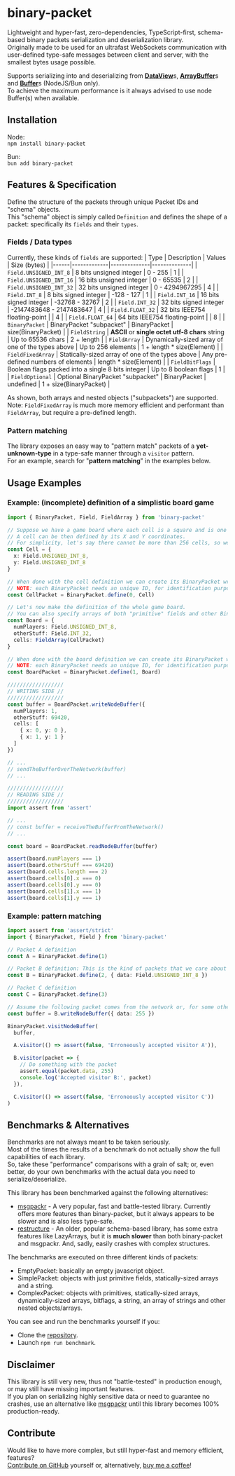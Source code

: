 # binary-packet

Lightweight and hyper-fast, zero-dependencies, TypeScript-first, schema-based binary packets serialization and deserialization library. \
Originally made to be used for an ultrafast WebSockets communication with user-defined type-safe messages between client and server, with the smallest bytes usage possible.

Supports serializing into and deserializing from [**DataView**](https://developer.mozilla.org/en-US/docs/Web/JavaScript/Reference/Global_Objects/DataView)s, [**ArrayBuffer**](https://developer.mozilla.org/en-US/docs/Web/JavaScript/Reference/Global_Objects/ArrayBuffer)s and [**Buffer**](https://nodejs.org/api/buffer.html#buffer)s (NodeJS/Bun only). \
To achieve the maximum performance is it always advised to use node Buffer(s) when available.

## Installation

Node: \
`npm install binary-packet`

Bun: \
`bun add binary-packet`

## Features & Specification

Define the structure of the packets through unique Packet IDs and "schema" objects. \
This "schema" object is simply called `Definition` and defines the shape of a packet: specifically its `fields` and their `types`.

### Fields / Data types

Currently, these kinds of `fields` are supported:
| Type | Description | Values | Size (bytes) |
|------|-------------|--------------|--------------|
| `Field.UNSIGNED_INT_8` | 8 bits unsigned integer | 0 - 255 | 1 |
| `Field.UNSIGNED_INT_16` | 16 bits unsigned integer | 0 - 65535 | 2 |
| `Field.UNSIGNED_INT_32` | 32 bits unsigned integer | 0 - 4294967295 | 4 |
| `Field.INT_8` | 8 bits signed integer | -128 - 127 | 1 |
| `Field.INT_16` | 16 bits signed integer | -32768 - 32767 | 2 |
| `Field.INT_32` | 32 bits signed integer | -2147483648 - 2147483647 | 4 |
| `Field.FLOAT_32` | 32 bits IEEE754 floating-point | | 4 |
| `Field.FLOAT_64` | 64 bits IEEE754 floating-point | | 8 |
| `BinaryPacket` | BinaryPacket "subpacket" | BinaryPacket | size(BinaryPacket) |
| `FieldString` | **ASCII** or **single octet utf-8 chars** string | Up to 65536 chars | 2 + length |
| `FieldArray` | Dynamically-sized array of one of the types above | Up to 256 elements | 1 + length \* size(Element) |
| `FieldFixedArray` | Statically-sized array of one of the types above | Any pre-defined numbers of elements | length \* size(Element) |
| `FieldBitFlags` | Boolean flags packed into a single 8 bits integer | Up to 8 boolean flags | 1 |
| `FieldOptional` | Optional BinaryPacket "subpacket" | BinaryPacket \| undefined | 1 + size(BinaryPacket) |

As shown, both arrays and nested objects ("subpackets") are supported. \
Note: `FieldFixedArray` is much more memory efficient and performant than `FieldArray`, but require a pre-defined length.

### Pattern matching

The library exposes an easy way to "pattern match" packets of a **yet-unknown-type** in a type-safe manner through a `visitor` pattern. \
For an example, search for "**pattern matching**" in the examples below.

## Usage Examples

### Example: (incomplete) definition of a simplistic board game

```typescript
import { BinaryPacket, Field, FieldArray } from 'binary-packet'

// Suppose we have a game board where each cell is a square and is one unit big.
// A cell can be then defined by its X and Y coordinates.
// For simplicity, let's say there cannot be more than 256 cells, so we can use 8 bits for each coordinate.
const Cell = {
  x: Field.UNSIGNED_INT_8,
  y: Field.UNSIGNED_INT_8
}

// When done with the cell definition we can create its BinaryPacket writer/reader.
// NOTE: each BinaryPacket needs an unique ID, for identification purposes and error checking.
const CellPacket = BinaryPacket.define(0, Cell)

// Let's now make the definition of the whole game board.
// You can also specify arrays of both "primitive" fields and other BinaryPackets.
const Board = {
  numPlayers: Field.UNSIGNED_INT_8,
  otherStuff: Field.INT_32,
  cells: FieldArray(CellPacket)
}

// When done with the board definition we can create its BinaryPacket writer/reader.
// NOTE: each BinaryPacket needs an unique ID, for identification purposes and error checking.
const BoardPacket = BinaryPacket.define(1, Board)

//////////////////
// WRITING SIDE //
//////////////////
const buffer = BoardPacket.writeNodeBuffer({
  numPlayers: 1,
  otherStuff: 69420,
  cells: [
    { x: 0, y: 0 },
    { x: 1, y: 1 }
  ]
})

// ...
// sendTheBufferOverTheNetwork(buffer)
// ...

//////////////////
// READING SIDE //
//////////////////
import assert from 'assert'

// ...
// const buffer = receiveTheBufferFromTheNetwork()
// ...

const board = BoardPacket.readNodeBuffer(buffer)

assert(board.numPlayers === 1)
assert(board.otherStuff === 69420)
assert(board.cells.length === 2)
assert(board.cells[0].x === 0)
assert(board.cells[0].y === 0)
assert(board.cells[1].x === 1)
assert(board.cells[1].y === 1)
```

### Example: pattern matching

```typescript
import assert from 'assert/strict'
import { BinaryPacket, Field } from 'binary-packet'

// Packet A definition
const A = BinaryPacket.define(1)

// Packet B definition: This is the kind of packets that we care about in this example!
const B = BinaryPacket.define(2, { data: Field.UNSIGNED_INT_8 })

// Packet C definition
const C = BinaryPacket.define(3)

// Assume the following packet comes from the network or, for some other reason, is a buffer we do not know anything about.
const buffer = B.writeNodeBuffer({ data: 255 })

BinaryPacket.visitNodeBuffer(
  buffer,

  A.visitor(() => assert(false, 'Erroneously accepted visitor A')),

  B.visitor(packet => {
    // Do something with the packet
    assert.equal(packet.data, 255)
    console.log('Accepted visitor B:', packet)
  }),

  C.visitor(() => assert(false, 'Erroneously accepted visitor C'))
)
```

## Benchmarks & Alternatives

Benchmarks are not always meant to be taken seriously. \
Most of the times the results of a benchmark do not actually show the full capabilities of each library. \
So, take these "performance" comparisons with a grain of salt; or, even better, do your own benchmarks with the actual data you need to serialize/deserialize.

This library has been benchmarked against the following alternatives:

- [msgpackr](https://www.npmjs.com/package/msgpackr) - A very popular, fast and battle-tested library. Currently offers more features than binary-packet, but it always appears to be slower and is also less type-safe.
- [restructure](https://www.npmjs.com/package/restructure) - An older, popular schema-based library, has some extra features like LazyArrays, but it is **much slower** than both binary-packet and msgpackr. And, sadly, easily crashes with complex structures.

The benchmarks are executed on three different kinds of packets:

- EmptyPacket: basically an empty javascript object.
- SimplePacket: objects with just primitive fields, statically-sized arrays and a string.
- ComplexPacket: objects with primitives, statically-sized arrays, dynamically-sized arrays, bitflags, a string, an array of strings and other nested objects/arrays.

You can see and run the benchmarks yourself if you:

- Clone the [repository](https://github.com/silence-cloud-com/binary-packet).
- Launch `npm run benchmark`.

## Disclaimer

This library is still very new, thus not "battle-tested" in production enough, or may still have missing important features. \
If you plan on serializing highly sensitive data or need to guarantee no crashes, use an alternative like [msgpackr](https://www.npmjs.com/package/msgpackr) until this library becomes 100% production-ready.

## Contribute

Would like to have more complex, but still hyper-fast and memory efficient, features? \
[Contribute on GitHub](https://github.com/silence-cloud-com/binary-packet) yourself or, alternatively, [buy me a coffee](https://buymeacoffee.com/silence.cloud)!
